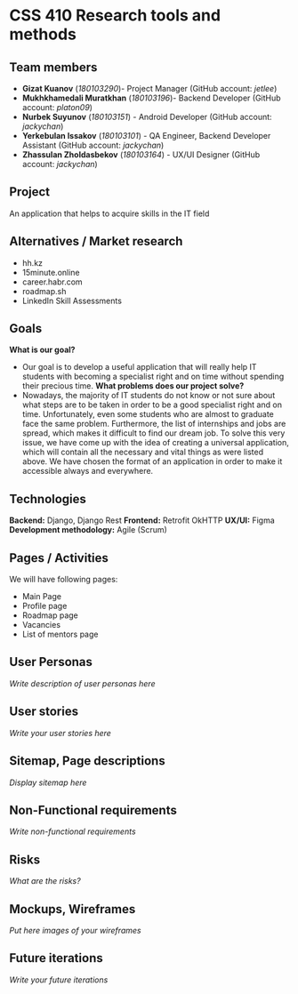 # CSS 410 Research tools and methods
## Team members
+ **Gizat Kuanov** (*180103290*)- Project Manager (GitHub account: *jetlee*)
+ **Mukhkhamedali Muratkhan** (*180103196*)- Backend Developer (GitHub account: *platon09*)
+ **Nurbek Suyunov** (*180103151*) - Android Developer (GitHub account: *jackychan*)
+ **Yerkebulan Issakov** (*180103101*) - QA Engineer, Backend Developer Assistant (GitHub account: *jackychan*)
+ **Zhassulan Zholdasbekov** (*180103164*) - UX/UI Designer (GitHub account: *jackychan*)

## Project
An application that helps to acquire skills in the IT field

## Alternatives / Market research
+ hh.kz
+ 15minute.online
+ career.habr.com
+ roadmap.sh
+ LinkedIn Skill Assessments

## Goals
**What is our goal?**
+ Our goal is to develop a useful application that will really help IT students with becoming a specialist right and on time without spending their precious time.
**What problems does our project solve?**
+ Nowadays, the majority of IT students do not know or not sure about what steps are to be taken in order to be a good specialist right and on time. Unfortunately, even some students who are almost to graduate face the same problem.
Furthermore, the list of internships and jobs are spread, which makes it difficult to find our dream job. To solve this very issue, we have come up with the idea of creating a universal application, which will contain all the necessary and vital things as were listed above. We have chosen the format of an application in order to make it accessible always and everywhere.

## Technologies
**Backend:** Django, Django Rest
**Frontend:** Retrofit OkHTTP
**UX/UI:** Figma
**Development methodology:** Agile (Scrum)

## Pages / Activities 
We will have following pages:
- Main Page
- Profile page
- Roadmap page
- Vacancies
- List of mentors page

## User Personas
*Write description of user personas here*  

## User stories

*Write your user stories here*

## Sitemap, Page descriptions

*Display sitemap here*

## Non-Functional requirements
*Write non-functional requirements*

## Risks
*What are the risks?*

## Mockups, Wireframes
*Put here images of your wireframes*

## Future iterations
*Write your future iterations*
